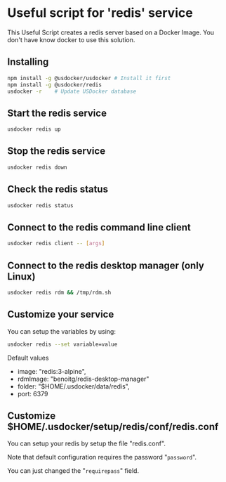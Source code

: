 # Useful script for 'redis' service

This Useful Script creates a redis server based on a Docker Image.
You don't have know docker to use this solution.

## Installing

```bash
npm install -g @usdocker/usdocker # Install it first
npm install -g @usdocker/redis
usdocker -r    # Update USDocker database
```

## Start the redis service

```bash
usdocker redis up
```

## Stop the redis service

```bash
usdocker redis down
```

## Check the redis status

```bash
usdocker redis status
```

## Connect to the redis command line client

```bash
usdocker redis client -- [args]
```

## Connect to the redis desktop manager (only Linux)

```bash
usdocker redis rdm && /tmp/rdm.sh
```



## Customize your service

You can setup the variables by using:

```bash
usdocker redis --set variable=value
```

Default values

 - image: "redis:3-alpine",
 - rdmImage: "benoitg/redis-desktop-manager"
 - folder: "$HOME/.usdocker/data/redis",
 - port: 6379

## Customize $HOME/.usdocker/setup/redis/conf/redis.conf

You can setup your redis by setup the file "redis.conf".

Note that default configuration requires the password "`password`".

You can just changed the "`requirepass`" field. 

